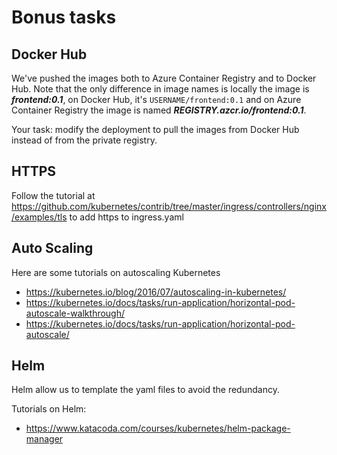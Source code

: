 Bonus tasks
===========

Docker Hub
----------

We've pushed the images both to Azure Container Registry and to Docker Hub. Note that the only difference in image names is locally the image is ***frontend:0.1***, on Docker Hub, it's `USERNAME/frontend:0.1` and on Azure Container Registry the image is named ***REGISTRY.azcr.io/frontend:0.1***.

Your task: modify the deployment to pull the images from Docker Hub instead of from the private registry.

HTTPS
-----

Follow the tutorial at https://github.com/kubernetes/contrib/tree/master/ingress/controllers/nginx/examples/tls to add https to ingress.yaml


Auto Scaling
------------

Here are some tutorials on autoscaling Kubernetes

- https://kubernetes.io/blog/2016/07/autoscaling-in-kubernetes/
- https://kubernetes.io/docs/tasks/run-application/horizontal-pod-autoscale-walkthrough/
- https://kubernetes.io/docs/tasks/run-application/horizontal-pod-autoscale/

Helm
----

Helm allow us to template the yaml files to avoid the redundancy.

Tutorials on Helm:

- https://www.katacoda.com/courses/kubernetes/helm-package-manager

